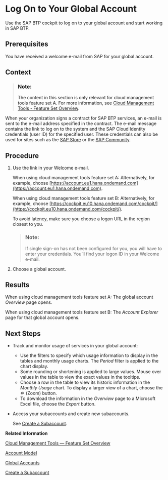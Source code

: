 <!-- loio77be28886328492086ab07c003cb8d37 -->

# Log On to Your Global Account

Use the SAP BTP cockpit to log on to your global account and start working in SAP BTP.



<a name="loio77be28886328492086ab07c003cb8d37__prereq_mkv_1m3_mdb"/>

## Prerequisites

You have received a welcome e-mail from SAP for your global account.



## Context

> ### Note:  
> The content in this section is only relevant for cloud management tools feature set A. For more information, see [Cloud Management Tools - Feature Set Overview](https://help.sap.com/viewer/65de2977205c403bbc107264b8eccf4b/Cloud/en-US/caf4e4e23aef4666ad8f125af393dfb2.html).

When your organization signs a contract for SAP BTP services, an e-mail is sent to the e-mail address specified in the contract. The e-mail message contains the link to log on to the system and the SAP Cloud Identity credentials \(user ID\) for the specified user. These credentials can also be used for sites such as the [SAP Store](https://www.sapstore.com/) or the [SAP Community](https://www.sap.com/community.html).



<a name="loio77be28886328492086ab07c003cb8d37__steps_w21_1ns_ndb"/>

## Procedure

1.  Use the link in your Welcome e-mail.

    When using cloud management tools feature set A: Alternatively, for example, choose [https://account.eu1.hana.ondemand.com](https://account.eu1.hana.ondemand.com).

    When using cloud management tools feature set B: Alternatively, for example, choose [https://cockpit.eu10.hana.ondemand.com/cockpit/](https://cockpit.eu10.hana.ondemand.com/cockpit/).

    To avoid latency, make sure you choose a logon URL in the region closest to you.

    > ### Note:  
    > If single sign-on has not been configured for you, you will have to enter your credentials. You’ll find your logon ID in your Welcome e-mail.

2.  Choose a global account.




<a name="loio77be28886328492086ab07c003cb8d37__result_chm_ryx_32b"/>

## Results

When using cloud management tools feature set A: The global account *Overview* page opens.

When using cloud management tools feature set B: The *Account Explorer* page for that global account opens.



<a name="loio77be28886328492086ab07c003cb8d37__postreq_pfk_njx_k2b"/>

## Next Steps

-   Track and monitor usage of services in your global account:

    -   Use the filters to specify which usage information to display in the tables and monthly usage charts. The *Period* filter is applied to the chart display.
    -   Some rounding or shortening is applied to large values. Mouse over values in the table to view the exact values in the tooltips.
    -   Choose a row in the table to view its historic information in the *Monthly Usage* chart. To display a larger view of a chart, choose the   \(Zoom\)  button.
    -   To download the information in the *Overview* page to a Microsoft Excel file, choose the *Export* button.
-   Access your subaccounts and create new subaccounts.

    See [Create a Subaccount](Create_a_Subaccount_05280a1.md).


**Related Information**  


[Cloud Management Tools — Feature Set Overview](../10-concepts/Cloud_Management_Tools_—_Feature_Set_Overview_caf4e4e.md "Cloud management tools represent the group of technologies designed for managing SAP BTP.")

[Account Model](../10-concepts/Account_Model_8ed4a70.md#loio8ed4a705efa0431b910056c0acdbf377 "Learn more about the different types of accounts on SAP BTP and how they relate to each other.")

[Global Accounts](../10-concepts/Account_Model_8ed4a70.md#loioc165d95ee700407eb181770901caec94 "A global account is the realization of a contract you made with SAP.")

[Create a Subaccount](Create_a_Subaccount_05280a1.md "Create subaccounts in your global account using the SAP BTP cockpit.")

